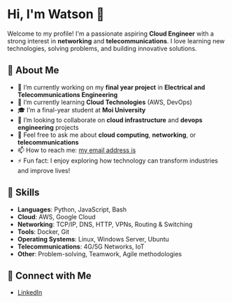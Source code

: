 # Hi, I'm Watson 👋

Welcome to my profile! I'm a passionate aspiring **Cloud Engineer** with a strong interest in **networking** and **telecommunications**. I love learning new technologies, solving problems, and building innovative solutions.

## 🚀 About Me

- 🔭 I’m currently working on my **final year project** in **Electrical and Telecommunications Engineering**  
- 🌱 I’m currently learning **Cloud Technologies** (AWS, DevOps)  
- 🎓 I’m a final-year student at **Moi University**  
- 👯 I’m looking to collaborate on **cloud infrastructure** and **devops engineering** projects  
- 💬 Feel free to ask me about **cloud computing**, **networking**, or **telecommunications**  
- 📫 How to reach me: [my email address is](mailto:watsonmwangi84@gmail.com)  
- ⚡ Fun fact: I enjoy exploring how technology can transform industries and improve lives!

## 💼 Skills

- **Languages**: Python, JavaScript, Bash
- **Cloud**: AWS, Google Cloud
- **Networking**: TCP/IP, DNS, HTTP, VPNs, Routing & Switching
- **Tools**: Docker, Git
- **Operating Systems**: Linux, Windows Server, Ubuntu
- **Telecommunications**: 4G/5G Networks, IoT
- **Other**: Problem-solving, Teamwork, Agile methodologies

## 💬 Connect with Me
- [LinkedIn](https://www.linkedin.com/in/watson-mwangi-11ba841a1/)
<!--
**Mwangi-8549/mwangi-8549** is a ✨ _special_ ✨ repository because its `README.md` (this file) appears on your GitHub profile.

Here are some ideas to get you started:

- 🔭 I’m currently working on ...
- 🌱 I’m currently learning ...
- 👯 I’m looking to collaborate on ...
- 🤔 I’m looking for help with ...
- 💬 Ask me about ...
- 📫 How to reach me: ...
- 😄 Pronouns: ...
- ⚡ Fun fact: ...
-->
